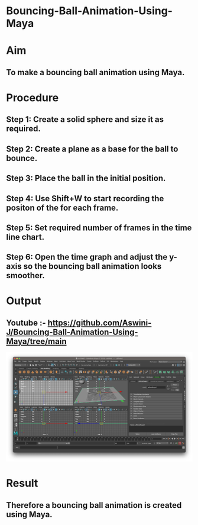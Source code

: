 # Bouncing-Ball-Animation-Using-Maya
# Aim
## To make a bouncing ball animation using Maya. 

# Procedure
## Step 1: Create a solid sphere and size it as required. 
## Step 2: Create a plane as a base for the ball to bounce. 
## Step 3: Place the ball in the initial position. 
## Step 4: Use Shift+W to start recording the positon of the for each frame. 
## Step 5: Set required number of frames in the time line chart. 
## Step 6: Open the time graph and adjust the y-axis so the bouncing ball animation looks smoother. 

# Output
## Youtube :- https://github.com/Aswini-J/Bouncing-Ball-Animation-Using-Maya/tree/main
![](b.png)

# Result
## Therefore a bouncing ball animation is created using Maya. 

